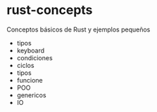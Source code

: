 # rust-concepts
Conceptos básicos de Rust y ejemplos pequeños
- tipos
- keyboard
- condiciones
- ciclos
- tipos
- funcione
- POO
- genericos
- IO
